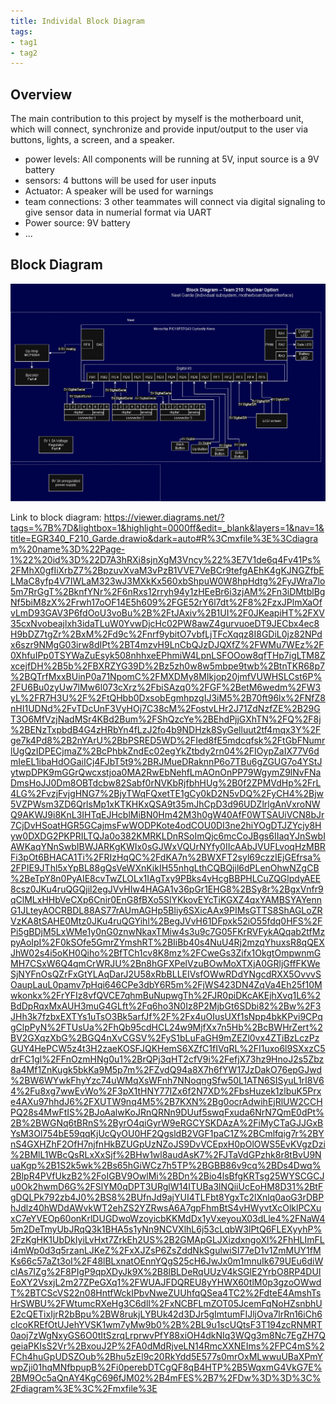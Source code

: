 ```yaml
---
title: Individal Block Diagram
tags:
- tag1
- tag2
---
```


## Overview
The main contribution to this project by myself is the motherboard unit, which will connect, synchronize and provide input/output to the user via buttons, lights, a screen, and a speaker.

* power levels: All components will be running at 5V, input source is a 9V battery
* sensors: 4 buttons will be used for user inputs
* Actuator: A speaker will be used for warnings
* team connections: 3 other teammates will connect via digital signaling to give sensor data in numerial format via UART
* Power source: 9V battery
* ...


## Block Diagram 


![Indivial Block diagram ](EGR340_F210_Garde.drawio.png)

Link to block diagram:
https://viewer.diagrams.net/?tags=%7B%7D&lightbox=1&highlight=0000ff&edit=_blank&layers=1&nav=1&title=EGR340_F210_Garde.drawio&dark=auto#R%3Cmxfile%3E%3Cdiagram%20name%3D%22Page-1%22%20id%3D%22D7A3hRXi8sjnXgM3Vncy%22%3E7V1de6q4Fv41Ps%2FMhX0gfIiXrbZ7%2BpzuvXvaM3vPzB1VVE7VeBCr9tefgAEhK4gKJNGZfbELMaC8yfp4V7IWLaM323wJ3MXkKx560xbShpuW0W8hpHdtg%2FyJWra7lo5m7RrGgT%2BknfYNr%2F6nRxs12rryh94y1zHEeBr6i3zjAM%2Fn3iDMtblBgNf5biM8zX%2Frwh17oOF14E5h609%2FGE52rY6l7dt%2F8%2FzxJPlmXaOfvLmD93GAV3P6fdOoU3voBu%2B%2FtJAxiv%2B1UI%2F0JKeapiHT%2FXV35cxNvobeajlxh3idaTLuW0YvwDjcHc02PW8awZ4gurvuoeDT9JECbx4ec8H9bDZ7tgZr%2BxM%2Fd9c%2Fnrf9ybitO7vbfLjTFcXqqz8I8GDiL0jz82NPdx6szr9NMgG03irw8dIPt%2BT4mzvH9LnCbQJzDJQXfZ%2FWMu7WEz%2F0XhfuIPp0TSYWaZuEsyk508nhhxeEPhmiW4LpnLSFOOow8qfTHp7igLTM8ZxcejfDH%2B5b%2FBXRZYG39D%2Bz5zh0w8w5mbpe9twb%2BtnTKR68p7%2BQTrfMxxBUinP0a71NpomC%2FMXDMy8MIkjop20jmfVUWHSLCst6P%2FU6Bu0zyUw7lMw6l073cXrz%2FbiSAzq0%2FGF%2BetM6wedm%2FW3yL%2FR7H3U%2F%2FtQHbb0DxsobEgmhpzgIJ3iM5%2B70ft96lx%2FNfZ8nHI1UDNd%2FvTDcUnF3VyHOj7C38cM%2FostvLHr2J71ZdNzfZE%2B29GT3O6MfVzjNadMSr4KBd2Bum%2FShQzcYe%2BEhdPjjGXhTN%2FQ%2F8j%2BENzTxpbdB4G4zHRbYn4fLzJ2fo4b9NDHzk8SyGelluut2tf4mqx3Y%2Fge7k4Pd8%2B2nYArU%2BbPSRED5WD%2FIed8fE5mdcqfsk%2FtGbFNumrlUgQzIDPECjmaZ%2BcPhbkZndEc02egYkZtbdy2rn04%2FIOypZaIX77V6dmIeEL1ibaHdOGaiICj4FJbT5t9%2BRJMueDRaknnP6o7TBu6gZGUG7o4YStJytwpDPK9mGGrQwcxstjoa0MA2RwEbNehfLmAOnOnPP79WgymZ9lNvFNaDmsHoJJ0Dm8OBTdcbw82Sabf0rNVKbRjfbhHUg%2B0f2ZPMVdHp%2FrL4LG%2FvzjFvjgHNG7%2BjyTWqFQxetTE1gCy0kD2N5vDQ%2FyCH4%2Bjw5VZPWsm3ZD6QrlsMp1xKTKHKxQSA9t35mJhCpD3d96UDZlrlgAnVxroNWQ9AKWJ9i8KnL3IHTqEJHcblMiBN0Hm42M3h0gW40AfF0WTSAUiVCN8bJr7CjDvHSoatHGR5GCajmsFwWODPKote4odCOU0DI3ne2hiYOgDTJZYcjy8Hyw0DXDG2PKPRILTQJa0o382KMRKLDnRSoImQjc6mcCoJBgs6IIaqYJnSwbIAWKaqYNnSwbIBWJARKgKWIx0sGJWxVQUrNYfy0IIcAAbJVUFLvoqHzMBRFi3pOt6BHACA1Ti%2FRIzHqQC%2FdKA7n%2BWXFT2syl69czzIEjGEfrsa%2FPIE9JThl5xYpBL88gQsVeWXnKikIH55nhgLthCQBQjil6dPLenOhwNZgCB%2BeTpY8n0PyAIE8cvTwZLOLx1IAgTxy9PBks4vHcgBBPHLCuZQGlpdyAEE8csz0JKu4ruQGQjil2egJVvHIw4HAGA1v36pGr1EHG8%2BSy8r%2BgxVnfr9qClMLxHHbVeCXp6Cnir0EnG8fBXo5SlYKkovEYcTiKGXZ4qxYAMBSYAYennG1JLteyAOCRBDL88AS77rAUmAGHp5Bliy6SXicAAx9PIMsGTTS8ShAGLoZRVzKA8tSAHE0Mtz0JKu4ruQGYihl%2BegJVvH61DFpxk52iO55fdq0HFS%2FPi5gBDjM5LxWMe1y0nG0znwNkaxTMiw4s3u9c7G05FKrRVFykAQqab2tfMzpyAoIpI%2F0kSOfe5GmrZYmshRT%2BIiBb40s4NuU4Rj2mzqYhuxsR8qQEXJhW02s4i5oKH0Qiho%2BfTCh1cv8K8mz%2FCweGs3Zifx1OkgtOmpwnmGMH7CSxW6Q4qmCrWRJU%2Bn8hGFXPelVzuBOwMoXTXjA0GRljGffFKWeSjNYFnOsQZrFxGtYLAqDarJ2U58xRbBLLEIVsfOWwRDdYNgcdRXX5OvvvSOaupLauL0pamv7pHqi646CPe3dbY6R5m%2FjWS423DN4ZqVa4Eh25f10Mwkonkx%2FrYFIz8vfQVCE7qhmBuNupwgTh%2FJR0piDKcAKEjhXvq1L6%2BdDpRqxMxAUH3muG4GLft%2Fq6ho3N0Iz8P2MjbGt6SDbi82%2Bw%2F3JHh3k7fzbxEXTYs1uTsO3Bk5arfJf%2F%2Fx4uOIusUXf1sNpp4bkKPvi9CPqgClpPyN%2FTUsUa%2FhQb95cdHCL24w9MjfXx7n5Hb%2BcBWHrZert%2BV2GXqzXbG%2BGQ4nXvCGSV%2FyS1bLuFaGH9mZEZl0vx4ZTiBzLczPzGUY4HePCW5z4t3H2zaeKOSFJQKHemS6XZfC1fIVqRL%2FI1uxo6l9SXxzC5drFC1gl%2FFnOzmHNg0u1%2BrQPj3qHT2cfV9i%2FefjX73hz9HnoJ2s5Zbz8a4Mf1ZnKugk5bkKa9M5p7m%2FZvdQ94a8X7h6fYW17JzDakO76epGJwd%2BW6WYwkFhyYzc74uWMqXsWFnh7NNoqngSfw50L1ATN6SISyuL1rI8V64%2Fu8xg7wwEvWo%2F3pX1tHNY77IZx6f2N7XD%2FbsHuzek1zlbuK5Prxe4AXu97hhdJ6%2FXUTW9nq4M5%2B7KXN%2Bg0ocrAdwihEjRlUW2CCHPQ28s4MwFtIS%2BJoAalwKoJRnQRNn9DUuf5swqFxuda6NrN7QmE0dPt%2B%2BWGNq6tBRnS%2ByrO4qiGyrW9eRGCYSKDAzA%2FiMyCTaGJJGxBYsM3Ol754bE59qqKjUcQyOU0HF2QgsldB2VGF1paC1Z%2BCmlfqig7r%2BYnS4GXHZhF2OfH7njfnHkBZUGpUzNZoJS9DvVCEpxH0pOlOWS5EvKVgzDzi%2BMlL1WBcQsRLxXxSjf%2BHw1wl8audAsK7%2FJTaVdGPzhk8r8tBvU9NuaKgp%2B1S2k5wk%2Bs65hGiWCz7h5TP%2BGBB86v9cq%2BDs4Dwq%2BlpR4PVfUkzB2%2FoIGBV9OwlMi%2BDn%2Bio4lsBfgKRTsg25WYSCGCJu0Ok2hwmD6G%2FSlYM0qDPT3URglW14ITUBa3lNQiiUcEoHM8D31%2BtFgDQLPk792zb4J0%2BS8%2BUfnJd9ajYUI4TLFbt8YgxTc2lXnlq0aoG3rDBPhJdlz40hWDdAWvkWT2ehZS2YZRwsA6A7gpFhmBtS4vHWyvtXcOlklPCXuxC7eYVEOp60onKrlDUGDwoWzoyicbKKMdDx1yVxeyouX03dLle4%2FNaW45m2DeTmyUbJRqQ3k1BHA5s1yNn9NCVXlhL6j53cLqbW3lPtQ6FLEXyyhP%2FzKgHK1UbDkIyiLvHxt7ZrkEh2US%2B2GMApGLJXizdxngoXl%2FhHLImFLi4mWp0d3q5rzanLJKeZ%2FxXJZsP6ZsZddNkSgulwiSI77eD1v1ZmMUY1fMKs66c57aZt3oI%2F48lBLxnatOEnnYQgS25cH6JwJx0m1mnuIk679UEu6diWclAs7IZg%2F8PIgP9qpXDyJk9X%2B8lBLDeRqUUzV4kSGlE2YrbO8RP4DUIEoXY2VsxjL2m27ZPeGXq1%2FWUAJFDQREU8yYHWX60tlM0p3gzoOWwdT%2BTCScVS22n08HntfWckIPbvNweZUUhfqQSea4TC2%2FdteE4AmshTsHrSWBU%2FWtumcRXeHg3C6dlI%2FxNCBFLmZOT05JcemFqNoHZsnbhUE2cQETixIjrR2bBpu%2BW8rukjLYBUk42d3DJr5gImtumFIJljOva7lrRn16iCh6clcoKREfOtUJehYVSK1wm7yMw9b0%2B%2BL9u1scUQtsF3T194zcRNMRT0aoj7zWgNxyGS6O0tItSzrqLrprwvPfY88xiOH4dkNIq3WQg3m8Nc7EgZH7QgeiaPKIsS2Vr%2BxouJ2P%2FA0dMdRjveLN14RmcXXNEIms%2FPC4mS%2FCh4huGpUDSZOub%2Bhu5zEl9c20RkYdd5E577s0mrOxMLwwuUBaXPmYwpZji01hqMNfbpupB%2Fi0perebDTCgQF8qB4HTP%2B5WqxmG4VkG7E%2BM9Oc5aQnAY4KgC696fJM02%2B4mFES%2B7%2FDw%3D%3D%3C%2Fdiagram%3E%3C%2Fmxfile%3E